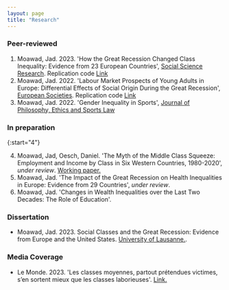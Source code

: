 ```yaml
---
layout: page
title: "Research"
---
```


### Peer-reviewed
1. Moawad, Jad. 2023. 'How the Great Recession Changed Class Inequality: Evidence from 23 European Countries', [Social Science Research](https://doi.org/10.1016/j.ssresearch.2022.102829). Replication code [Link](https://github.com/jad-moawad/How-the-Great-Recession-Changed-Class-Inequality-Evidence-from-23-European-Countries)
2. Moawad, Jad. 2022. 'Labour Market Prospects of Young Adults in Europe: Differential Effects of Social Origin During the Great Recession', [European Societies](https://doi.org/10.1080/14616696.2022.2043409). Replication code [Link](https://github.com/jad-moawad/Labour-Market-Prospects-of-Young-Adults-in-Europe)
3. Moawad, Jad. 2022. 'Gender Inequality in Sports', [Journal of Philosophy, Ethics and Sports Law](https://scholar.google.com/citations?view_op=view_citation&hl=en&user=nyE6-5MAAAAJ&citation_for_view=nyE6-5MAAAAJ:WF5omc3nYNoC)

### In preparation

{:start="4"}
    
4. Moawad, Jad, Oesch, Daniel. 'The Myth of the Middle Class Squeeze: Employment and Income by Class in Six Western Countries, 1980-2020', *under review*. [Working paper.](https://osf.io/preprints/socarxiv/yrjpf/)
5. Moawad, Jad. 'The Impact of the Great Recession on Health Inequalities in Europe: Evidence from 29 Countries', *under review*.
6. Moawad, Jad. 'Changes in Wealth Inequalities over the Last Two Decades: The Role of Education'.  

   
### Dissertation

- Moawad, Jad. 2023. Social Classes and the Great Recession: Evidence from Europe and the United States. [University of Lausanne.](https://serval.unil.ch/resource/serval:BIB_F2CCAF5D9099.P001/REF).
  

### Media Coverage

- Le Monde. 2023. 'Les classes moyennes, partout prétendues victimes, s’en sortent mieux que les classes laborieuses'. [Link.](https://www.lemonde.fr/idees/article/2023/06/21/les-classes-moyennes-partout-pretendues-victimes-s-en-sortent-mieux-que-les-classes-laborieuses_6178624_3232.html)
